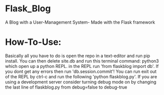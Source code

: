 # Flask_Blog
A Blog with a User-Management System- Made with the Flask framework

# How-To-Use:
Basically all you have to do is open the repo in a text-editor and run pip install. You can then delete site.db and run this terminal command: python3 which open up a python REPL. in the REPL run 'from flaskblog import db'. If you dont get any errors then run 'db.session.commit'! You can run exit out of the REPL by ctrl-c and run the following 'python flaskblog.py'. If you are using a development server consider turning debug mode on by changing the last line of flaskblog.py from debug=false to debug-true
